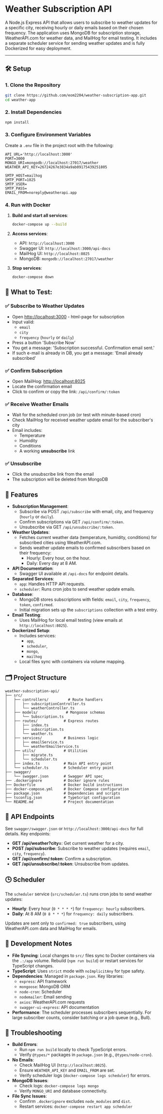 # Weather Subscription API

A Node.js Express API that allows users to subscribe to weather updates for a specific city, receiving hourly or daily emails based on their chosen frequency. The application uses MongoDB for subscription storage, WeatherAPI.com for weather data, and MailHog for email testing. It includes a separate scheduler service for sending weather updates and is fully Dockerized for easy deployment.

---

## 🛠️ Setup

### 1. Clone the Repository

```bash
git clone https://github.com/eom2204/weather-subscription-app.git
cd weather-app
```

### 2. Install Dependencies

```bash
npm install
```

### 3. Configure Environment Variables

Create a `.env` file in the project root with the following:

```env
API_URL='http://localhost:3000'
PORT=3000
MONGO_URI=mongodb://localhost:27017/weather
WEATHER_API_KEY=26724267e3834a9ab09175439251805

SMTP_HOST=mailhog
SMTP_PORT=1025
SMTP_USER=
SMTP_PASS=
EMAIL_FROM=noreply@weatherapi.app
```


### 4. Run with Docker

1. **Build and start all services**:
   ```bash
   docker-compose up --build
   ```

2. **Access services**:
    - API: `http://localhost:3000`
    - Swagger UI: `http://localhost:3000/api-docs`
    - MailHog UI: `http://localhost:8025`
    - MongoDB: `mongodb://localhost:27017/weather`

3. **Stop services**:
   ```bash
   docker-compose down
   ```


## 🧪 What to Test:

### ✅ Subscribe to Weather Updates
- Open [http://localhost:3000](http://localhost:3000) - html-page for subscription
- Input valid:
    - `email`
    - `city`
    - `frequency` (`hourly` or `daily`)
- Press a button 'Subscribe Now'
- You get a message: 'Subscription successful. Confirmation email sent.' 
- If such e-mail is already in DB, you get a message: 'Email already subscribed'

### ✅ Confirm Subscription
- Open MailHog: [http://localhost:8025](http://localhost:8025)
- Locate the confirmation email
- Click to confirm or copy the link: `/api/confirm/:token`

### ✅ Receive Weather Emails
- Wait for the scheduled cron job (or test with minute-based cron)
- Check MailHog for received weather update email for the subscriber's city
- Email includes:
    -  Temperature
    -  Humidity
    -  Conditions
    -  A working **unsubscribe** link

### ✅ Unsubscribe
- Click the unsubscribe link from the email
- The subscription will be deleted from MongoDB



## 🧩 Features

- **Subscription Management**:
  - Subscribe via POST `/api/subscribe` with email, city, and frequency (`hourly` or `daily`).
  - Confirm subscriptions via GET `/api/confirm/:token`.
  - Unsubscribe via GET `/api/unsubscribe/:token`.
- **Weather Updates**:
  - Fetches current weather data (temperature, humidity, conditions) for subscribed cities using WeatherAPI.com.
  - Sends weather update emails to confirmed subscribers based on their frequency:
    - Hourly: Every hour, on the hour.
    - Daily: Every day at 8 AM.
- **API Documentation**:
  - Swagger UI available at `/api-docs` for endpoint details.
- **Separated Services**:
  - `app`: Handles HTTP API requests.
  - `scheduler`: Runs cron jobs to send weather update emails.
- **Database**:
  - MongoDB stores subscriptions with fields: `email`, `city`, `frequency`, `token`, `confirmed`.
  - Initial migration sets up the `subscriptions` collection with a test entry.
- **Email Testing**:
  - Uses MailHog for local email testing (view emails at `http://localhost:8025`).
- **Dockerized Setup**:
  - Includes services: 
    - `app`, 
    - `scheduler`, 
    - `mongo`, 
    - `mailhog`
  - Local files sync with containers via volume mapping.

## 🗂️ Project Structure

```
weather-subscription-api/
├── src/
│   ├── controllers/         # Route handlers
│   │   ├── subscriptionController.ts
│   │   └── weatherController.ts
│   ├── models/             # Mongoose schemas
│   │   └── Subscription.ts
│   ├── routes/            # Express routes
│   │   ├── index.ts
│   │   ├── subscription.ts
│   │   └── weather.ts
│   ├── services/          # Business logic
│   │   ├── emailService.ts
│   │   └── weatherEmailService.ts
│   ├── utils/             # Utilities
│   │   ├── migrate.ts
│   │   └── scheduler.ts
│   ├── index.ts           # Main API entry point
│   └── scheduler.ts       # Scheduler entry point
├── swagger/
│   └── swagger.json       # Swagger API spec
├── .dockerignore          # Docker ignore rules
├── Dockerfile             # Docker build instructions
├── docker-compose.yml     # Docker Compose configuration
├── package.json           # Dependencies and scripts
├── tsconfig.json          # TypeScript configuration
└── README.md              # Project documentation
```

## 🔗 API Endpoints

See `swagger/swagger.json` or `http://localhost:3000/api-docs` for full details. Key endpoints:

- **GET /api/weather?city=<city>**: Get current weather for a city.
- **POST /api/subscribe**: Subscribe to weather updates (requires `email`, `city`, `frequency`).
- **GET /api/confirm/:token**: Confirm a subscription.
- **GET /api/unsubscribe/:token**: Unsubscribe from updates.

## 🕒 Scheduler

The `scheduler` service (`src/scheduler.ts`) runs cron jobs to send weather updates:
- **Hourly**: Every hour (`0 * * * *`) for `frequency: hourly` subscribers.
- **Daily**: At 8 AM (`0 8 * * *`) for `frequency: daily` subscribers.

Updates are sent only to `confirmed: true` subscribers, using WeatherAPI.com data and MailHog for emails.

## 🧱 Development Notes

- **File Syncing**: Local changes to `src/` files sync to Docker containers via the `.:/app` volume. Rebuild (`npm run build`) or restart services for TypeScript changes.
- **TypeScript**: Uses `strict` mode with `noImplicitAny` for type safety.
- **Dependencies**: Managed in `package.json`. Key libraries:
  - `express`: API framework
  - `mongoose`: MongoDB ORM
  - `node-cron`: Scheduler
  - `nodemailer`: Email sending
  - `axios`: WeatherAPI.com requests
  - `swagger-ui-express`: API documentation
- **Performance**: The scheduler processes subscribers sequentially. For large subscriber counts, consider batching or a job queue (e.g., Bull).

## 🧯 Troubleshooting

- **Build Errors**:
  - Run `npm run build` locally to check TypeScript errors.
  - Verify `@types/*` packages in `package.json` (e.g., `@types/node-cron`).
- **No Emails**:
  - Check MailHog UI (`http://localhost:8025`).
  - Ensure `WEATHER_API_KEY` and `EMAIL_FROM` are set.
  - Verify scheduler logs (`docker-compose logs scheduler`) for errors.
- **MongoDB Issues**:
  - Check logs: `docker-compose logs mongo`
  - Verify `MONGO_URI` and database connectivity.
- **File Sync Issues**:
  - Confirm `.dockerignore` excludes `node_modules` and `dist`.
  - Restart services: `docker-compose restart app scheduler`

